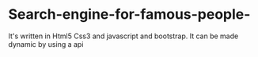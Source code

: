 # Search-engine-for-famous-people-
It's written in Html5 Css3 and javascript and bootstrap. It can be made dynamic by using a api
